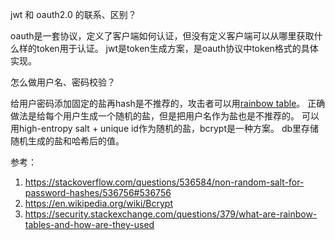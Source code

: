 jwt 和 oauth2.0 的联系、区别？

oauth是一套协议，定义了客户端如何认证，但没有定义客户端可以从哪里获取什么样的token用于认证。
jwt是token生成方案，是oauth协议中token格式的具体实现。



怎么做用户名、密码校验？

给用户密码添加固定的盐再hash是不推荐的，攻击者可以用[rainbow table](https://en.wikipedia.org/wiki/Rainbow_table)。
正确做法是给每个用户生成一个随机的盐，但是把用户名作为盐也是不推荐的。
可以用high-entropy salt + unique id作为随机的盐，bcrypt是一种方案。
db里存储随机生成的盐和哈希后的值。

参考：
1. https://stackoverflow.com/questions/536584/non-random-salt-for-password-hashes/536756#536756
2. https://en.wikipedia.org/wiki/Bcrypt
3. https://security.stackexchange.com/questions/379/what-are-rainbow-tables-and-how-are-they-used
